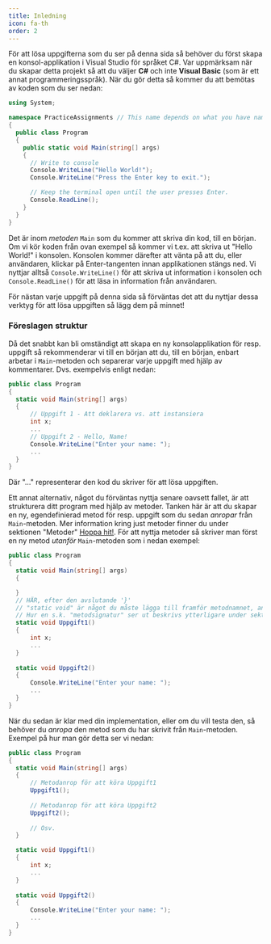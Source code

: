 ```yaml
---
title: Inledning
icon: fa-th
order: 2
---
```


För att lösa uppgifterna som du ser på denna sida så behöver du först skapa en konsol-applikation i Visual Studio för språket C#. Var uppmärksam när du skapar detta projekt så att du väljer **C#** och inte **Visual Basic** (som är ett annat programmeringsspråk). När du gör detta så kommer du att bemötas av koden som du ser nedan:
```cs
using System;

namespace PracticeAssignments // This name depends on what you have named your project as
{
  public class Program
  {
    public static void Main(string[] args)
    {
      // Write to console
      Console.WriteLine("Hello World!");
      Console.WriteLine("Press the Enter key to exit.");

      // Keep the terminal open until the user presses Enter.
      Console.ReadLine();
    }
  }
}
```
Det är inom *metoden* <code>Main</code> som du kommer att skriva din kod, till en början. Om vi kör koden från ovan exempel så kommer vi t.ex. att skriva ut "Hello World!" i konsolen. Konsolen kommer därefter att vänta på att du, eller användaren, klickar på Enter-tangenten innan applikationen stängs ned. Vi nyttjar alltså <code>Console.WriteLine()</code> för att skriva ut information i konsolen och <code>Console.ReadLine()</code> för att läsa in information från användaren.

För nästan varje uppgift på denna sida så förväntas det att du nyttjar dessa verktyg för att lösa uppgiften så lägg dem på minnet!

### Föreslagen struktur ###
Då det snabbt kan bli omständigt att skapa en ny konsolapplikation för resp. uppgift så rekommenderar vi till en början att du, till en början, enbart arbetar i <code>Main</code>-metoden och separerar varje uppgift med hjälp av kommentarer. Dvs. exempelvis enligt nedan:
```cs
public class Program
{
  static void Main(string[] args)
  {
      // Uppgift 1 - Att deklarera vs. att instansiera
      int x;
      ...
      // Uppgift 2 - Hello, Name!
      Console.WriteLine("Enter your name: ");
      ...
  }
}
```
Där "..." representerar den kod du skriver för att lösa uppgiften.

Ett annat alternativ, något du förväntas nyttja senare oavsett fallet, är att strukturera ditt program med hjälp av metoder. Tanken här är att du skapar en ny, egendefinierad metod för resp. uppgift som du sedan _anropar_ från <code>Main</code>-metoden. Mer information kring just metoder finner du under sektionen "Metoder" [Hoppa hit!](https://noitaloiv.github.io/test/#metoder). För att nyttja metoder så skriver man först en ny metod _utanför_ <code>Main</code>-metoden som i nedan exempel:
```cs
public class Program
{
  static void Main(string[] args)
  {

  }
  // HÄR, efter den avslutande '}'
  // "static void" är något du måste lägga till framför metodnamnet, annars kan vi inte anropa metoden från Main
  // Hur en s.k. "metodsignatur" ser ut beskrivs ytterligare under sektionen "Metoder".
  static void Uppgift1()
  {
      int x;
      ...
  }
  
  static void Uppgift2()
  {
      Console.WriteLine("Enter your name: ");
      ...
  }
}
```

När du sedan är klar med din implementation, eller om du vill testa den, så behöver du _anropa_ den metod som du har skrivit från <code>Main</code>-metoden. Exempel på hur man gör detta ser vi nedan:
```cs
public class Program
{
  static void Main(string[] args)
  {
      // Metodanrop för att köra Uppgift1
      Uppgift1();
      
      // Metodanrop för att köra Uppgift2
      Uppgift2();
      
      // Osv.
  }

  static void Uppgift1()
  {
      int x;
      ...
  }
  
  static void Uppgift2()
  {
      Console.WriteLine("Enter your name: ");
      ...
  }
}
```
